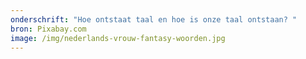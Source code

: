 ```yaml
---
onderschrift: "Hoe ontstaat taal en hoe is onze taal ontstaan? "
bron: Pixabay.com
image: /img/nederlands-vrouw-fantasy-woorden.jpg
---
```


